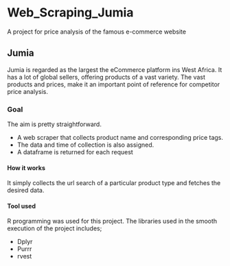 # Web_Scraping_Jumia
A project for price analysis of the famous e-commerce website


## Jumia
Jumia is regarded as the largest the eCommerce platform ins West Africa. It has a lot of global sellers, offering products of a vast variety. 
The vast products and prices, make it an important point of reference for competitor price analysis. 

### Goal
The aim is pretty straightforward. 
- A web scraper that collects product name and corresponding price tags.
- The data and time of collection is also assigned.
- A dataframe is returned for each request

#### How it works
It simply collects the url search of a particular product type and fetches the desired data.

#### Tool used
R programming was used for this project. The libraries used in the smooth execution of the project includes;
- Dplyr
- Purrr
- rvest

